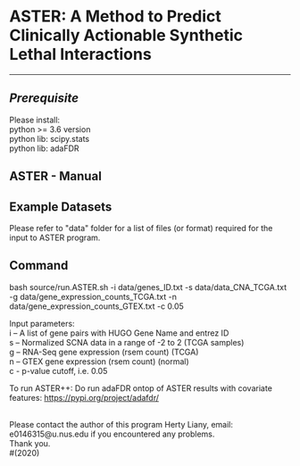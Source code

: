# ASTER: A Method to Predict Clinically Actionable Synthetic Lethal Interactions

--------------------------------
*Prerequisite*
--------------------------------
Please install:<br/>
python >= 3.6 version<br/>
python lib: scipy.stats <br/>
python lib: adaFDR <br/>

ASTER - Manual
------------------

Example Datasets
-------------------
Please refer to "data" folder for a list of files (or format) required for the input to ASTER program.

Command
-------------------
bash source/run.ASTER.sh -i data/genes_ID.txt -s data/data_CNA_TCGA.txt -g data/gene_expression_counts_TCGA.txt -n data/gene_expression_counts_GTEX.txt -c 0.05 

Input parameters:<br/>
i – A list of gene pairs with HUGO Gene Name and entrez ID <br/>
s – Normalized SCNA data in a range of -2 to 2 (TCGA samples)<br/>
g – RNA-Seq gene expression (rsem count) (TCGA) <br/>
n – GTEX gene expression (rsem count) (normal) <br/>
c - p-value cutoff, i.e. 0.05 <br/>

To run ASTER++:
Do run adaFDR ontop of ASTER results with covariate features: https://pypi.org/project/adafdr/

<br />
Please contact the author of this program Herty Liany, email: e0146315@u.nus.edu if you encountered any problems. <br /> Thank you.
<br />#(2020)

